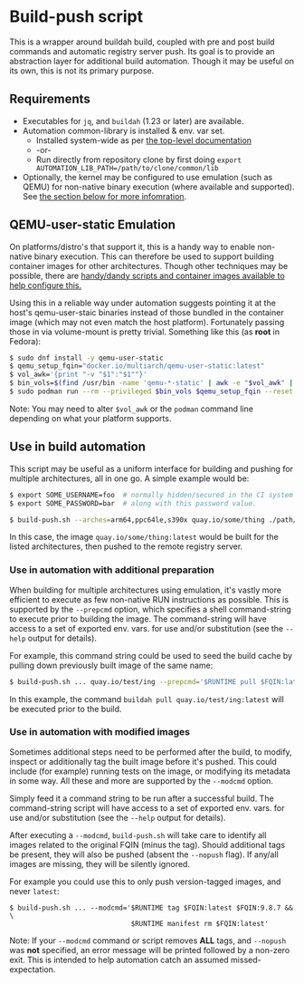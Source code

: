 # Build-push script

This is a wrapper around buildah build, coupled with pre and post
build commands and automatic registry server push.  Its goal is to
provide an abstraction layer for additional build automation. Though
it may be useful on its own, this is not its primary purpose.


## Requirements

* Executables for `jq`, and `buildah` (1.23 or later) are available.
* Automation common-library is installed & env. var set.
  * Installed system-wide as per
    [the top-level documentation](https://github.com/containers/automation#installation)
  * -or-
  * Run directly from repository clone by first doing
    `export AUTOMATION_LIB_PATH=/path/to/clone/common/lib`
* Optionally, the kernel may be configured to use emulation (such as QEMU)
  for non-native binary execution (where available and supported).  See
  [the section below for more
  infomration](README.md#qemu-user-static-emulation).


## QEMU-user-static Emulation

On platforms/distro's that support it, this is a handy way to enable
non-native binary execution.  This can therefore be used to support
building container images for other architectures.  Though other
techniques may be possible, there are [handy/dandy scripts and
container images available to help configure
this.](https://github.com/multiarch/qemu-user-static#multiarchqemu-user-static-images)

Using this in a reliable way under automation suggests pointing it
at the host's qemu-user-staic binaries instead of those bundled in
the container image (which may not even match the host platform).
Fortunately passing those in via volume-mount is pretty trivial.
Something like this (as **root** in Fedora):

```bash
$ sudo dnf install -y qemu-user-static
$ qemu_setup_fqin="docker.io/multiarch/qemu-user-static:latest"
$ vol_awk='{print "-v "$1":"$1""}'
$ bin_vols=$(find /usr/bin -name 'qemu-*-static' | awk -e "$vol_awk" | tr '\n' ' ')
$ sudo podman run --rm --privileged $bin_vols $qemu_setup_fqin --reset -p yes
```

Note: You may need to alter `$vol_awk` or the `podman` command line
depending on what your platform supports.


## Use in build automation

This script may be useful as a uniform interface for building and pushing
for multiple architectures, all in one go.  A simple example would be:

```bash
$ export SOME_USERNAME=foo  # normally hidden/secured in the CI system
$ export SOME_PASSWORD=bar  # along with this password value.

$ build-push.sh --arches=arm64,ppc64le,s390x quay.io/some/thing ./path/to/contextdir
```

In this case, the image `quay.io/some/thing:latest` would be built for the
listed architectures, then pushed to the remote registry server.

### Use in automation with additional preparation

When building for multiple architectures using emulation, it's vastly
more efficient to execute as few non-native RUN instructions as possible.
This is supported by the `--prepcmd` option, which specifies a shell
command-string to execute prior to building the image. The command-string
will have access to a set of exported env. vars. for use and/or
substitution (see the `--help` output for details).

For example, this command string could be used to seed the build cache
by pulling down previously built image of the same name:

```bash
$ build-push.sh ... quay.io/test/ing --prepcmd='$RUNTIME pull $FQIN:latest'
```

In this example, the command `buildah pull quay.io/test/ing:latest` will
be executed prior to the build.

### Use in automation with modified images

Sometimes additional steps need to be performed after the build, to modify,
inspect or additionally tag the built image before it's pushed.  This could
include (for example) running tests on the image, or modifying its metadata
in some way.  All these and more are supported by the `--modcmd` option.

Simply feed it a command string to be run after a successful build.  The
command-string script will have access to a set of exported env. vars.
for use and/or substitution (see the `--help` output for details).

After executing a `--modcmd`, `build-push.sh` will take care to identify
all images related to the original FQIN (minus the tag).  Should
additional tags be present, they will also be pushed (absent the
`--nopush` flag).  If any/all images are missing, they will be silently
ignored.

For example you could use this to only push version-tagged images, and
never `latest`:

```
$ build-push.sh ... --modcmd='$RUNTIME tag $FQIN:latest $FQIN:9.8.7 && \
                              $RUNTIME manifest rm $FQIN:latest'
```

Note: If your `--modcmd` command or script removes **ALL** tags, and
`--nopush` was **not** specified, an error message will be printed
followed by a non-zero exit.  This is intended to help automation
catch an assumed missed-expectation.
